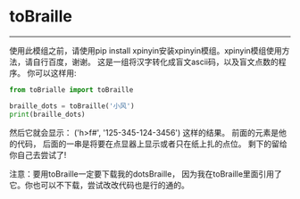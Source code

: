 # toBraille
***
使用此模组之前，请使用pip install xpinyin安装xpinyin模组。xpinyin模组使用方法，请自行百度，谢谢。
这是一组将汉字转化成盲文ascii码，以及盲文点数的程序。
你可以这样用:
```python
from toBrialle import toBraille

braille_dots = toBraille('小风')
print(braille_dots)
```
然后它就会显示：
('h>f#', '125-345-124-3456')
这样的结果。
前面的元素是他的代码， 后面的一串是将要在点显器上显示或者只在纸上扎的点位。
剩下的留给你自己去尝试了!

注意：要用toBraille一定要下载我的dotsBraille， 因为我在toBraille里面引用了它。你也可以不下载，尝试改改代码也是行的通的。
